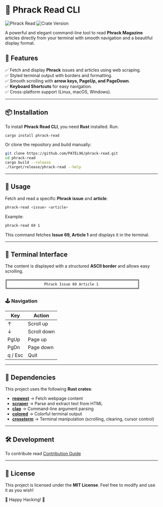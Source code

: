 # 📖 Phrack Read CLI

![Phrack Read](https://img.shields.io/badge/Rust-CLI-blue?style=for-the-badge&logo=rust) ![Crate Version](https://img.shields.io/crates/v/phrack-read?style=for-the-badge)


A powerful and elegant command-line tool to read **Phrack Magazine** articles directly from your terminal with smooth navigation and a beautiful display format.

## 🚀 Features

✅ Fetch and display **Phrack** issues and articles using web scraping.  
✅ Styled terminal output with borders and formatting.  
✅ Smooth scrolling with **arrow keys, PageUp, and PageDown**.  
✅ **Keyboard Shortcuts** for easy navigation.  
✅ Cross-platform support (Linux, macOS, Windows).  

---

## 📦 Installation

To install **Phrack Read CLI**, you need **Rust** installed. Run:

```sh
cargo install phrack-read
```

Or clone the repository and build manually:

```sh
git clone https://github.com/PATEL96/phrack-read.git
cd phrack-read
cargo build --release
./target/release/phrack-read --help
```

---

## 🎯 Usage

Fetch and read a specific **Phrack issue** and **article**:

```sh
phrack-read <issue> <article>
```

Example:

```sh
phrack-read 69 1
```

This command fetches **Issue 69, Article 1** and displays it in the terminal.

---

## 🎨 Terminal Interface

The content is displayed with a structured **ASCII border** and allows easy scrolling.

```plaintext
╔════════════════════════════════════════════════════════════╗
║                 Phrack Issue 69 Article 1                  ║
╚════════════════════════════════════════════════════════════╝
```

### 🕹 Navigation

| Key | Action |
|-----|--------|
| ↑   | Scroll up |
| ↓   | Scroll down |
| PgUp | Page up |
| PgDn | Page down |
| q / Esc | Quit |

---

## 📜 Dependencies

This project uses the following **Rust crates**:

- **[reqwest](https://crates.io/crates/reqwest)** → Fetch webpage content
- **[scraper](https://crates.io/crates/scraper)** → Parse and extract text from HTML
- **[clap](https://crates.io/crates/clap)** → Command-line argument parsing
- **[colored](https://crates.io/crates/colored)** → Colorful terminal output
- **[crossterm](https://crates.io/crates/crossterm)** → Terminal manipulation (scrolling, clearing, cursor control)

---

## 🛠 Development

To contribute read [Contribution Guide](./CONTRIBUTION.md)

---

## 📜 License

This project is licensed under the **MIT License**. Feel free to modify and use it as you wish!

📖 Happy Hacking! 🤘

